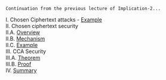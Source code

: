 ```
Continuation from the previous lecture of Implication-2...
```
I. Chosen Ciphertext attacks - 
<a href="http://geekresearchlab.net/coursera/crypto1/crypto-4-3-1.jpg">Example</a><br>
II. Chosen ciphertext security <br>
II.A. <a href="http://geekresearchlab.net/coursera/crypto1/crypto-4-3-2.jpg">Overview</a><br>
II.B. <a href="http://geekresearchlab.net/coursera/crypto1/crypto-4-3-3.jpg">Mechanism</a><br>
II.C. <a href="http://geekresearchlab.net/coursera/crypto1/crypto-4-3-4.jpg">Example</a><br>
III. CCA Security <br>
III.A. <a href="http://geekresearchlab.net/coursera/crypto1/crypto-4-3-5.jpg">Theorem</a><br>
III.B. <a href="http://geekresearchlab.net/coursera/crypto1/crypto-4-3-6.jpg">Proof</a><br>
IV. <a href="http://geekresearchlab.net/coursera/crypto1/crypto-4-3-7.jpg">Summary</a>
